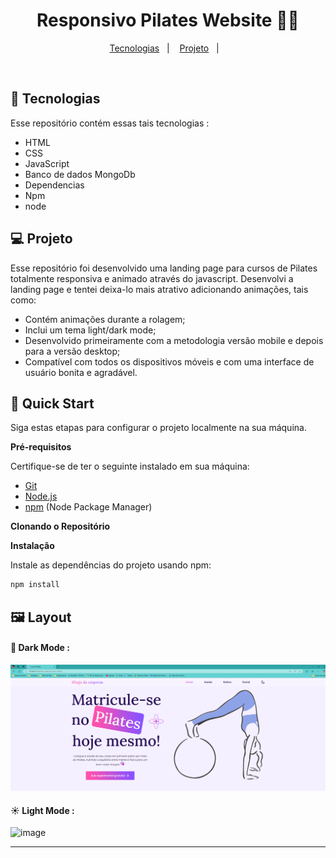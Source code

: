 <h1 align="center">Responsivo Pilates Website 🧘🪷</h1>

<p align="center">
  <a href="#-tecnologias">Tecnologias</a>&nbsp;&nbsp;&nbsp;|&nbsp;&nbsp;&nbsp;
  <a href="#-projeto">Projeto</a>&nbsp;&nbsp;&nbsp;|&nbsp;&nbsp;&nbsp;
</p>

<br>

## 🚀 Tecnologias

Esse repositório contém essas tais tecnologias :

- HTML
- CSS
- JavaScript
- Banco de dados MongoDb
- Dependencias 
- Npm
- node

## 💻 Projeto

Esse repositório foi desenvolvido uma landing page para cursos de Pilates totalmente responsiva e animado através do javascript. Desenvolvi a
landing page e tentei deixa-lo mais atrativo adicionando animações, tais como:

- Contém animações durante a rolagem;
- Inclui um tema light/dark mode;
- Desenvolvido primeiramente com a metodologia versão mobile e depois para a versão desktop;
- Compatível com todos os dispositivos móveis e com uma interface de usuário bonita e agradável.

## <a name="Início rápido">🤸 Quick Start</a>

Siga estas etapas para configurar o projeto localmente na sua máquina.

**Pré-requisitos**

Certifique-se de ter o seguinte instalado em sua máquina:

- [Git](https://git-scm.com/)
- [Node.js](https://nodejs.org/en)
- [npm](https://www.npmjs.com/) (Node Package Manager)

**Clonando o Repositório**

**Instalação**

Instale as dependências do projeto usando npm:

```bash
npm install
```

## 🖼️ Layout


#### 🌙 Dark Mode :
![image](https://github.com/Gui-Hornig/Projeto-faculdade-site-venda-de-cursos-online/blob/main/Clear.png)


#### ☀️ Light Mode :
![image](https://github.com/Gui-hornig/pilates-website/assets/70981960/6b38fb09-aac0-4c1c-ace5-46b1117e3e28)










<hr>
